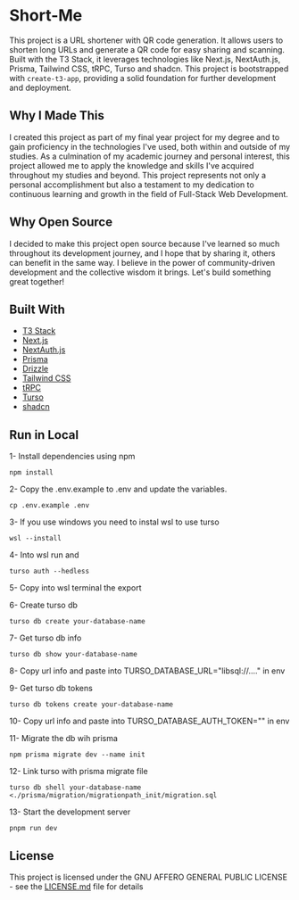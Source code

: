 # Short-Me

This project is a URL shortener with QR code generation. It allows users to shorten long URLs and generate a QR code for easy sharing and scanning. Built with the T3 Stack, it leverages technologies like Next.js, NextAuth.js, Prisma, Tailwind CSS, tRPC, Turso and shadcn. This project is bootstrapped with `create-t3-app`, providing a solid foundation for further development and deployment.

## Why I Made This

I created this project as part of my final year project for my degree and to gain proficiency in the technologies I've used, both within and outside of my studies. As a culmination of my academic journey and personal interest, this project allowed me to apply the knowledge and skills I've acquired throughout my studies and beyond. This project represents not only a personal accomplishment but also a testament to my dedication to continuous learning and growth in the field of Full-Stack Web Development.

## Why Open Source

I decided to make this project open source because I've learned so much throughout its development journey, and I hope that by sharing it, others can benefit in the same way. I believe in the power of community-driven development and the collective wisdom it brings. Let's build something great together!

## Built With
- [T3 Stack](https://create.t3.gg/)
- [Next.js](https://nextjs.org)
- [NextAuth.js](https://next-auth.js.org)
- [Prisma](https://prisma.io)
- [Drizzle](https://orm.drizzle.team)
- [Tailwind CSS](https://tailwindcss.com)
- [tRPC](https://trpc.io)
- [Turso](https://turso.tech/)
- [shadcn](https://ui.shadcn.com/)

## Run in Local

1- Install dependencies using npm
```
npm install
```

2- Copy the .env.example to .env and update the variables.
```
cp .env.example .env
```

3- If you use windows you need to instal wsl to use turso
```
wsl --install
```

4- Into wsl run and 
```
turso auth --hedless
```

5- Copy into wsl terminal the export

6- Create turso db
```
turso db create your-database-name
```

7- Get turso db info
```
turso db show your-database-name
```

8- Copy url info and paste into TURSO_DATABASE_URL="libsql://...." in env

9- Get turso db tokens
```
turso db tokens create your-database-name
```

10- Copy url info and paste into TURSO_DATABASE_AUTH_TOKEN="" in env

11- Migrate the db wih prisma
```
npm prisma migrate dev --name init
```

12- Link turso with prisma migrate file
```
turso db shell your-database-name <./prisma/migration/migrationpath_init/migration.sql
```

13- Start the development server
```
pnpm run dev
```
## License

This project is licensed under the GNU AFFERO GENERAL PUBLIC LICENSE - see the [LICENSE.md](https://github.com/mnlade/short-me/blob/main/LICENSE.md) file for details

